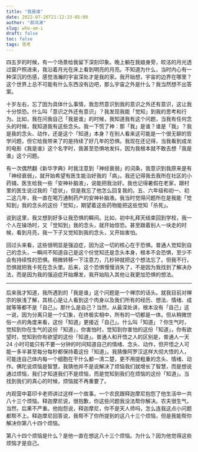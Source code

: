 ```yaml
---
title: "我是谁"
date: 2022-07-26T21:12:23-05:00
author: "郝鸿涛"
slug: who-am-i
draft: false
toc: false
tags: 思考
---
```


四五岁的时候，有一个场景给我留下深刻印象。晚上躺在我娘身旁，皎洁的月光透过窗户照进来，我沿着月光在床上看到明亮的月亮。不知道为什么，当时内心有一种深沉的伤感，感觉浩瀚的宇宙深处才是我的家。我开始想，宇宙的边界在哪里？这个世界上总不可能有什么东西没有边吧，那么宇宙之外是什么？我当然想不出答案。

十岁左右，忘了因为具体什么事情，我忽然意识到我的意识之外还有意识，这让我十分惊恐。什么叫「意识之外还有意识」？我发现我能「觉知」到我的思考和行为。比如，我在问我自己「我是谁」的时候，我知道我有这个问题，当我有任何念头的时候，我知道我有这些念头。我一下慌了神：那「我」是谁？谁是「我」？我是我的念头、动作，还是这个「知道」本身？在别人看来这可能是一个很无聊的哲学问题，但它给我带来了的是持续了好几年的恐惧。我现在还记得，当我看到成龙的电影《我是谁》这个名字时，我甚至恐惧地发抖，因为我根本就不敢去想「我是谁」这个问题。

有一次偶然翻《新华字典》时我注意到「神经衰弱」的词条，我意识到我原来是有「神经衰弱」，就开始希望有医生能治好我的「病」。我还记得我去我所在社区的小药铺，医生给我一些「安神补脑液」，说能把我治好。我也记得暑假在老家，跟村里的医生说过我的「症状」，但是我忘了他怎么回复我的。五、六年级和初一、初二这几年，我一直在喝万通制药产的安神补脑液。我当时觉得问题所在是我能「觉知到」我的念头的这份「觉知」，期望着这些药物能把这些觉知「杀死」。

说到这里，我又想到好多让我恐惧的瞬间。比如，初中礼拜天结束回到学校，我一个人在操场时，又「觉知到」我的念头，就开始惊恐。甚至跟着别人一块走的时候，看到月亮，我一下子又觉知到我的念头，又开始害怕。

回过头来看，这些很明显是强迫症，因为这一切的核心在于恐惧。普通人觉知到自己的念头，一瞬间不知道自己是这个份觉知还是念头本身，根本不会恐惧，至少不会有持续性的恐惧。稍微转移一下注意力，几秒钟就把这个想法忘了。但我不行，恐惧就把我卡死在念头里。后来，这个恐惧慢慢消失了，不是因为我找到了解决办法，而是因为我的强迫症开始爆发，我开始陷入其他让我更加恐惧的想法。

---

后来我才知道，我所遇到的「我是谁」这个问题是一个禅宗的话头。就我目前对禅宗的肤浅了解，其核心是让人看到这个肉身以及我们所有的经历、想法、情绪、成就等等都不是「自己」。那什么是自己？当然，从最深处讲，根本没有「自己」这一说，因为分离只是一个幻象，在终极实相中，所有的一切都是一体。但从稍微世俗一点的角度来看，这份「知道」更接近「自己」。什么叫「知道」？你生气时，觉知到你在生气的这份「知道」，你害怕时，觉知到你害怕的这份「知道」，你有欲望时，觉知到你有欲望的这份「知道」。普通人和开悟之人的区别是，普通人一天 24 小时可能只有不要一分钟的时间知道自己的情绪、念头、动作，但开悟之人可能一多半甚至每分每秒都保持着这份「知道」。我猜像阿罗汉这样大彻大悟的人，可能连自己体内每一个细胞在干什么都一清二楚，更不用提粗重的念头、情绪、动作。佛陀说烦恼是智慧，我猜他并不是说解决了烦恼我们就增长了智慧，而是想说通过烦恼，我们才知道我们不是烦恼，而是觉知到我们在烦恼的这份「知道」。当找到我们的真心的时候，烦恼就不再重要了。

内观营中葛印卡老师讲过这样一个故事。一个农民跟释迦摩尼抱怨了他生活中一共八十三个烦恼。释迦摩尼说，很抱歉，你这些问题我没法帮你解决。农夫很生气，当然，后果不严重。他抱怨说，释迦摩尼，你不是天人师吗，怎么连我这点小问题都帮不上。释迦摩尼回答说，我帮不了你所提到的这八十三个烦恼，但是我能帮你解决你第八十四个烦恼。

第八十四个烦恼是什么？是他一直在想这八十三个烦恼。为什么？因为他觉得这些烦恼才是自己。

